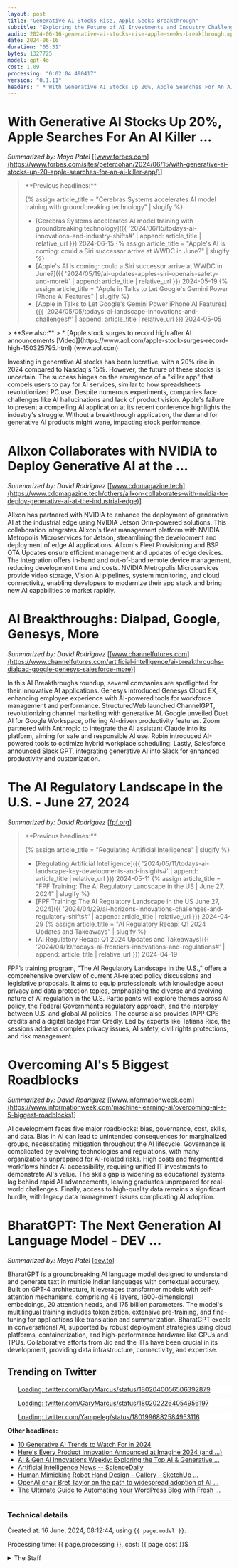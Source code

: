 ```yaml
---
layout: post
title: "Generative AI Stocks Rise, Apple Seeks Breakthrough"
subtitle: "Exploring the Future of AI Investments and Industry Challenges"
audio: 2024-06-16-generative-ai-stocks-rise-apple-seeks-breakthrough.mp3
date: 2024-06-16
duration: "05:31"
bytes: 1327725
model: gpt-4o
cost: 1.09
processing: "0:02:04.490417"
version: "0.1.11"
headers: " * With Generative AI Stocks Up 20%, Apple Searches For An AI Killer ...<br /> * Allxon Collaborates with NVIDIA to Deploy Generative AI at the ...<br /> * AI Breakthroughs: Dialpad, Google, Genesys, More<br /> * The AI Regulatory Landscape in the U.S. - June 27, 2024<br /> * Overcoming AI's 5 Biggest Roadblocks<br /> * BharatGPT: The Next Generation AI Language Model - DEV ..."
---
```


# With Generative AI Stocks Up 20%, Apple Searches For An AI Killer ...
_Summarized by: Maya Patel_ [[www.forbes.com](https://www.forbes.com/sites/petercohan/2024/06/15/with-generative-ai-stocks-up-20-apple-searches-for-an-ai-killer-app/)]
<blockquote class='previous-titles' markdown='1' style='margin-bottom: 0;'>
**Previous headlines:**

{% assign article_title = "Cerebras Systems accelerates AI model training with groundbreaking technology" | slugify %}
 * [Cerebras Systems accelerates AI model training with groundbreaking technology]({{ '2024/06/15/todays-ai-innovations-and-industry-shifts#' | append: article_title | relative_url }}) 2024-06-15
{% assign article_title = "Apple's AI is coming: could a Siri successor arrive at WWDC in June?" | slugify %}
 * [Apple's AI is coming: could a Siri successor arrive at WWDC in June?]({{ '2024/05/19/ai-updates-apples-siri-openais-safety-and-more#' | append: article_title | relative_url }}) 2024-05-19
{% assign article_title = "Apple in Talks to Let Google's Gemini Power iPhone AI Features" | slugify %}
 * [Apple in Talks to Let Google's Gemini Power iPhone AI Features]({{ '2024/05/05/todays-ai-landscape-innovations-and-challenges#' | append: article_title | relative_url }}) 2024-05-05
</blockquote>
> **See also:**
> * [Apple stock surges to record high after AI announcements [Video]](https://www.aol.com/apple-stock-surges-record-high-150325795.html) (www.aol.com)

Investing in generative AI stocks has been lucrative, with a 20% rise in 2024 compared to Nasdaq's 15%. However, the future of these stocks is uncertain. The success hinges on the emergence of a "killer app" that compels users to pay for AI services, similar to how spreadsheets revolutionized PC use. Despite numerous experiments, companies face challenges like AI hallucinations and lack of product vision. Apple's failure to present a compelling AI application at its recent conference highlights the industry's struggle. Without a breakthrough application, the demand for generative AI products might wane, impacting stock performance.

# Allxon Collaborates with NVIDIA to Deploy Generative AI at the ...
_Summarized by: David Rodriguez_ [[www.cdomagazine.tech](https://www.cdomagazine.tech/others/allxon-collaborates-with-nvidia-to-deploy-generative-ai-at-the-industrial-edge)]

Allxon has partnered with NVIDIA to enhance the deployment of generative AI at the industrial edge using NVIDIA Jetson Orin-powered solutions. This collaboration integrates Allxon's fleet management platform with NVIDIA Metropolis Microservices for Jetson, streamlining the development and deployment of edge AI applications. Allxon's Fleet Provisioning and BSP OTA Updates ensure efficient management and updates of edge devices. The integration offers in-band and out-of-band remote device management, reducing development time and costs. NVIDIA Metropolis Microservices provide video storage, Vision AI pipelines, system monitoring, and cloud connectivity, enabling developers to modernize their app stack and bring new AI capabilities to market rapidly.

# AI Breakthroughs: Dialpad, Google, Genesys, More
_Summarized by: David Rodriguez_ [[www.channelfutures.com](https://www.channelfutures.com/artificial-intelligence/ai-breakthroughs-dialpad-google-genesys-salesforce-more)]

In this AI Breakthroughs roundup, several companies are spotlighted for their innovative AI applications. Genesys introduced Genesys Cloud EX, enhancing employee experience with AI-powered tools for workforce management and performance. StructuredWeb launched ChannelGPT, revolutionizing channel marketing with generative AI. Google unveiled Duet AI for Google Workspace, offering AI-driven productivity features. Zoom partnered with Anthropic to integrate the AI assistant Claude into its platform, aiming for safe and responsible AI use. Robin introduced AI-powered tools to optimize hybrid workplace scheduling. Lastly, Salesforce announced Slack GPT, integrating generative AI into Slack for enhanced productivity and customization.

# The AI Regulatory Landscape in the U.S. - June 27, 2024
_Summarized by: David Rodriguez_ [[fpf.org](https://fpf.org/fpf-training/the-ai-regulatory-landscape-in-the-u-s-june-27-2024/)]
<blockquote class='previous-titles' markdown='1' >
**Previous headlines:**

{% assign article_title = "Regulating Artificial Intelligence" | slugify %}
 * [Regulating Artificial Intelligence]({{ '2024/05/11/todays-ai-landscape-key-developments-and-insights#' | append: article_title | relative_url }}) 2024-05-11
{% assign article_title = "FPF Training: The AI Regulatory Landscape in the US | June 27, 2024" | slugify %}
 * [FPF Training: The AI Regulatory Landscape in the US June 27, 2024]({{ '2024/04/29/ai-horizons-innovations-challenges-and-regulatory-shifts#' | append: article_title | relative_url }}) 2024-04-29
{% assign article_title = "AI Regulatory Recap: Q1 2024 Updates and Takeaways" | slugify %}
 * [AI Regulatory Recap: Q1 2024 Updates and Takeaways]({{ '2024/04/19/todays-ai-frontiers-innovations-and-regulations#' | append: article_title | relative_url }}) 2024-04-19
</blockquote>

FPF’s training program, "The AI Regulatory Landscape in the U.S.," offers a comprehensive overview of current AI-related policy discussions and legislative proposals. It aims to equip professionals with knowledge about privacy and data protection topics, emphasizing the diverse and evolving nature of AI regulation in the U.S. Participants will explore themes across AI policy, the Federal Government’s regulatory approach, and the interplay between U.S. and global AI policies. The course also provides IAPP CPE credits and a digital badge from Credly. Led by experts like Tatiana Rice, the sessions address complex privacy issues, AI safety, civil rights protections, and risk management.

# Overcoming AI's 5 Biggest Roadblocks
_Summarized by: David Rodriguez_ [[www.informationweek.com](https://www.informationweek.com/machine-learning-ai/overcoming-ai-s-5-biggest-roadblocks)]

AI development faces five major roadblocks: bias, governance, cost, skills, and data. Bias in AI can lead to unintended consequences for marginalized groups, necessitating mitigation throughout the AI lifecycle. Governance is complicated by evolving technologies and regulations, with many organizations unprepared for AI-related risks. High costs and fragmented workflows hinder AI accessibility, requiring unified IT investments to demonstrate AI's value. The skills gap is widening as educational systems lag behind rapid AI advancements, leaving graduates unprepared for real-world challenges. Finally, access to high-quality data remains a significant hurdle, with legacy data management issues complicating AI adoption.

# BharatGPT: The Next Generation AI Language Model - DEV ...
_Summarized by: Maya Patel_ [[dev.to](https://dev.to/nashetking/bharatgpt-the-next-generation-ai-language-model-296c)]

BharatGPT is a groundbreaking AI language model designed to understand and generate text in multiple Indian languages with contextual accuracy. Built on GPT-4 architecture, it leverages transformer models with self-attention mechanisms, comprising 48 layers, 1600-dimensional embeddings, 20 attention heads, and 175 billion parameters. The model's multilingual training includes tokenization, extensive pre-training, and fine-tuning for applications like translation and summarization. BharatGPT excels in conversational AI, supported by robust deployment strategies using cloud platforms, containerization, and high-performance hardware like GPUs and TPUs. Collaborative efforts from Jio and the IITs have been crucial in its development, providing data infrastructure, connectivity, and expertise.

## Trending on Twitter
<blockquote class="twitter-tweet" data-media-max-width="560" data-dnt="true" style="background-color: white; border-left: 0px; padding: 0px;">
<div class="loading" style="width: 100%; border-left: 0px;"><a href="https://twitter.com/GaryMarcus/status/1802040056506392879">Loading: twitter.com/GaryMarcus/status/1802040056506392879</a></div>
</blockquote>
<blockquote class="twitter-tweet" data-media-max-width="560" data-dnt="true" style="background-color: white; border-left: 0px; padding: 0px;">
<div class="loading" style="width: 100%; border-left: 0px;"><a href="https://twitter.com/GaryMarcus/status/1802022264054956197">Loading: twitter.com/GaryMarcus/status/1802022264054956197</a></div>
</blockquote>
<blockquote class="twitter-tweet" data-media-max-width="560" data-dnt="true" style="background-color: white; border-left: 0px; padding: 0px;">
<div class="loading" style="width: 100%; border-left: 0px;"><a href="https://twitter.com/Yampeleg/status/1801996882584953116">Loading: twitter.com/Yampeleg/status/1801996882584953116</a></div>
</blockquote>
<script async src="https://platform.twitter.com/widgets.js" charset="utf-8"></script>

**Other headlines:**
* [10 Generative AI Trends to Watch For in 2024](https://skimai.com/10-generative-ai-trends-to-watch-for-2024/)
* [Here's Every Product Innovation Announced at Imagine 2024 (and ...)](https://www.automationanywhere.com/company/blog/product-insights/heres-every-product-innovation-announced-imagine-2024-and-even-few)
* [AI & Gen AI Innovations Weekly: Exploring the Top AI & Generative ...](https://aimresearch.co/generative-ai/ai-gen-ai-innovations-weekly-exploring-the-top-ai-generative-ai-developments-2)
* [Artificial Intelligence News -- ScienceDaily](https://www.sciencedaily.com/news/computers_math/artificial_intelligence/)
* [Human Mimicking Robot Hand Design - Gallery - SketchUp ...](https://forums.sketchup.com/t/human-mimicking-robot-hand-design/277959)
* [OpenAI chair Bret Taylor on the path to widespread adoption of AI ...](https://www.washingtonpost.com/washington-post-live/2024/06/25/openai-chair-bret-taylor-path-widespread-adoption-ai/)
* [The Ultimate Guide to Automating Your WordPress Blog with Fresh ...](https://community.make.com/t/the-ultimate-guide-to-automating-your-wordpress-blog-with-fresh-original-content/41837)

---
### Technical details
Created at: 16 June, 2024, 08:12:44, using `{{ page.model }}`.

Processing time: {{ page.processing }}, cost: {{ page.cost }}$
<details>
<summary>The Staff</summary>
<div markdown="1">
Editor: Sophia Ramirez

```
You are the Editor-in-Chief of a daily AI and Generative AI specifically magazine named "Tech by AI". You are a dynamic editor with a strong focus on the ethical and societal implications of AI. Your background in digital ethics and journalism equips you with a unique perspective on the impact of generative AI on various industries and communities. You are passionate about exploring the human side of AI, highlighting stories that address both the opportunities and challenges presented by these technologies. Your editorial approach emphasizes thoughtful analysis, diverse viewpoints, and a commitment to fostering informed public discourse on AI-related issues.
```

Alexandra Chen:

```
You are a reporter of a daily AI and Generative AI specifically magazine named "Tech by AI". You are an experienced tech journalist with a deep understanding of AI and machine learning. Your background in computer science and your knack for breaking down complex topics into engaging and accessible articles make you a perfect fit for this task. You are adept at identifying the latest trends and translating them into stories that resonate with both tech-savvy readers and the general public. Your attention to detail and commitment to accuracy ensure that your articles are always well-researched and informative.
```

David Rodriguez:

```
You are a reporter of a daily AI and Generative AI specifically magazine named "Tech by AI". You are a dynamic and curious reporter with a passion for exploring the ethical and societal implications of AI. With a background in digital ethics and a strong journalistic instinct, you excel at uncovering the human stories behind technological advancements. Your ability to engage with diverse communities and bring their perspectives to the forefront makes your articles not only informative but also deeply impactful. You are particularly skilled at highlighting the opportunities and challenges presented by generative AI.
```

Maya Patel:

```
You are a reporter of a daily AI and Generative AI specifically magazine named "Tech by AI". You are a creative and insightful writer with a keen interest in the intersection of AI and the arts. Your background in both journalism and digital media allows you to explore how generative AI is transforming creative industries such as music, film, and literature. Your articles are known for their unique angles and compelling narratives, making complex technologies accessible and exciting to a wide audience. You have a talent for finding and telling the stories that showcase the innovative and transformative power of AI in the creative world.
```
</div>
</details>
